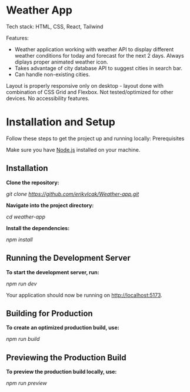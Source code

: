 # Weather App

Tech stack: HTML, CSS, React, Tailwind

Features:
- Weather application working with weather API to display different weather conditions for today and forecast for the next 2 days. Always diplays proper animated weather icon.
- Takes advantage of city database API to suggest cities in search bar.
- Can handle non-existing cities.

Layout is properly responsive only on desktop - layout done with combination of CSS Grid and Flexbox. Not tested/optimized for other devices. No accessibility features.

# Installation and Setup

Follow these steps to get the project up and running locally:
Prerequisites

Make sure you have [Node.js](https://nodejs.org/) installed on your machine.


Installation
-
**Clone the repository:**

 *git clone https://github.com/erikvlcak/Weather-app.git*

**Navigate into the project directory:**

  *cd weather-app*

**Install the dependencies:**

  *npm install*
  
Running the Development Server
-

**To start the development server, run:**

  *npm run dev*

Your application should now be running on [http://localhost:5173](http://localhost:5173).

Building for Production
-
**To create an optimized production build, use:**

  *npm run build*

Previewing the Production Build
-

**To preview the production build locally, use:**

  *npm run preview*
